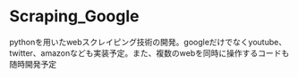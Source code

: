 # Scraping_Google
pythonを用いたwebスクレイピング技術の開発。googleだけでなくyoutube、twitter、amazonなども実装予定。また、複数のwebを同時に操作するコードも随時開発予定
